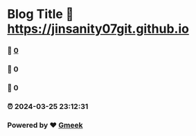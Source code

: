 # Blog Title :link: https://jinsanity07git.github.io 
### :page_facing_up: [0](https://jinsanity07git.github.io/tag.html) 
### :speech_balloon: 0 
### :hibiscus: 0 
### :alarm_clock: 2024-03-25 23:12:31 
### Powered by :heart: [Gmeek](https://github.com/Meekdai/Gmeek)
